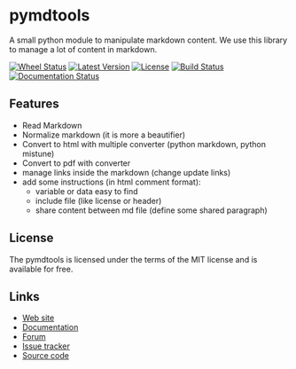 pymdtools
============

A small python module to manipulate markdown content.
We use this library to manage a lot of content in markdown.

[![Wheel Status](https://img.shields.io/pypi/wheel/pymdtools.svg?style=flat)](https://pypi.python.org/pypi/pymdtools/)
[![Latest Version](https://img.shields.io/pypi/v/pymdtools.svg?style=flat)](https://pypi.python.org/pypi/pymdtools/)
[![License](https://img.shields.io/github/license/IIXIXII/pymdtools.svg?style=flat)](https://github.com/IIXIXII/pymdtools/blob/master/LICENSE.md)
[![Build Status](https://img.shields.io/travis/IIXIXII/pymdtools/master.svg?style=flat)](https://travis-ci.org/IIXIXII/pymdtools)
[![Documentation Status](https://img.shields.io/readthedocs/pymdtools.svg?style=flat)](https://pymdtools.readthedocs.io/en/latest/?badge=latest)

Features
--------

* Read Markdown
* Normalize markdown (it is more a beautifier)
* Convert to html with multiple converter (python markdown, python mistune)
* Convert to pdf with converter
* manage links inside the markdown (change update links)
* add some instructions (in html comment format):
  + variable or data easy to find
  + include file (like license or header)
  + share content between md file (define some shared paragraph)

License
-------

The pymdtools is licensed under the terms of the MIT license and is available for free.

## Links

* [Web site](https://aimeos.org/integrations/typo3-shop-extension/)
* [Documentation](https://aimeos.org/docs/TYPO3)
* [Forum](https://aimeos.org/help/typo3-extension-f16/)
* [Issue tracker](https://github.com/aimeos/aimeos-typo3/issues)
* [Source code](https://github.com/aimeos/aimeos-typo3)